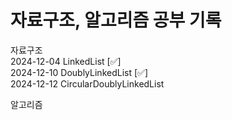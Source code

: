 # 자료구조, 알고리즘 공부 기록

자료구조
<br>
	2024-12-04 LinkedList [✅]
<br>
	2024-12-10 DoublyLinkedList [✅]
<br>
	2024-12-12 CircularDoublyLinkedList
 
알고리즘
